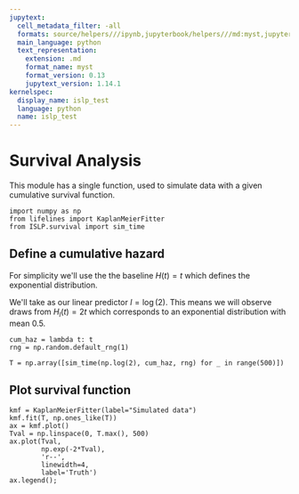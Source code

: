 ```yaml
---
jupytext:
  cell_metadata_filter: -all
  formats: source/helpers///ipynb,jupyterbook/helpers///md:myst,jupyterbook/helpers///ipynb
  main_language: python
  text_representation:
    extension: .md
    format_name: myst
    format_version: 0.13
    jupytext_version: 1.14.1
kernelspec:
  display_name: islp_test
  language: python
  name: islp_test
---
```


# Survival Analysis

This module has a single function, used to simulate data with a given
cumulative survival function.

```{code-cell}
import numpy as np
from lifelines import KaplanMeierFitter
from ISLP.survival import sim_time
```

## Define a cumulative hazard

For simplicity we'll use the the baseline $H(t)=t$ which defines the exponential distribution.

We'll take as our linear predictor $l=\log(2)$. This means we will observe draws from $H_l(t)=2t$ which
corresponds to an exponential distribution with mean 0.5.

```{code-cell}
cum_haz = lambda t: t
rng = np.random.default_rng(1)
```

```{code-cell}
T = np.array([sim_time(np.log(2), cum_haz, rng) for _ in range(500)])
```

## Plot survival function

```{code-cell}
kmf = KaplanMeierFitter(label="Simulated data")
kmf.fit(T, np.ones_like(T))
ax = kmf.plot()
Tval = np.linspace(0, T.max(), 500)
ax.plot(Tval, 
        np.exp(-2*Tval),
        'r--',
        linewidth=4,
        label='Truth')
ax.legend();
```

```{code-cell}

```

```{code-cell}

```
